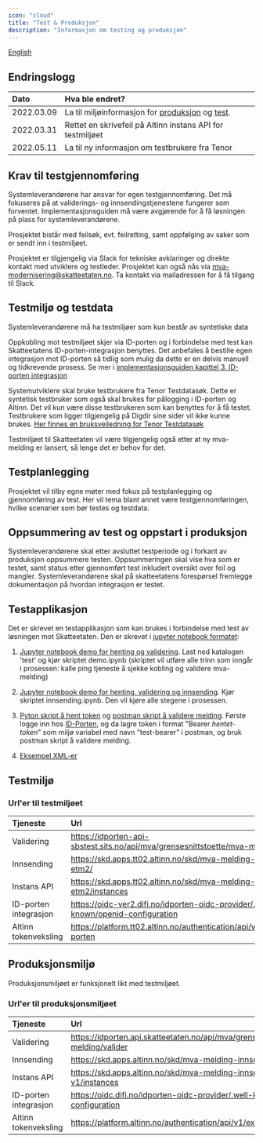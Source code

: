 ```yaml
---
icon: "cloud"
title: "Test & Produksjon"
description: "Informasjon om testing og produksjon"
---
```


[English](https://skatteetaten.github.io/mva-meldingen/english/test/)

## Endringslogg

| Dato       | Hva ble endret?                                                                              |
| :--------- | :------------------------------------------------------------------------------------------- |
| 2022.03.09 | La til miljøinformasjon for [produksjon](#produksjonsmilj%C3%B8) og [test](#testmilj%C3%B8). |
| 2022.03.31 | Rettet en skrivefeil på Altinn instans API for testmiljøet                                   |
| 2022.05.11 | La til ny informasjon om testbrukere fra Tenor                                               |

## Krav til testgjennomføring

Systemleverandørene har ansvar for egen testgjennomføring. Det må fokuseres på at validerings- og innsendingstjenestene fungerer som forventet. Implementasjonsguiden må være avgjørende for å få løsningen på plass for systemleverandørene.

Prosjektet bistår med feilsøk, evt. feilretting, samt oppfølging av saker som er sendt inn i testmiljøet.

Prosjektet er tilgjengelig via Slack for tekniske avklaringer og direkte kontakt med utviklere og testleder. Prosjektet kan også nås via mva-modernisering@skatteetaten.no. Ta kontakt via mailadressen for å få tilgang til Slack.

## Testmiljø og testdata

Systemleverandørene må ha testmiljøer som kun består av syntetiske data

Oppkobling mot testmiljøet skjer via ID-porten og i forbindelse med test kan Skatteetatens ID-porten-integrasjon benyttes. Det anbefales å bestille egen integrasjon mot ID-porten så tidlig som mulig da dette er en delvis manuell og tidkrevende prosess. Se mer i [implementasjonsguiden kapittel 3. ID-porten integrasjon](https://skatteetaten.github.io/mva-meldingen/documentation/implementasjonsguide/#3-id-porten-integrasjon)

Systemutviklere skal bruke testbrukere fra Tenor Testdatasøk. Dette er syntetisk testbruker som også skal brukes for pålogging i ID-porten og Altinn. Det vil kun være disse testbrukeren som kan benyttes for å få testet. Testbrukere som ligger tilgjengelig på Digdir sine sider vil ikke kunne brukes. [Her finnes en bruksveiledning for Tenor Testdatasøk](https://github.com/Skatteetaten/mva-meldingen/blob/master/docs/mvameldingen/test/Bruksveiledning_Tenor.pdf)

Testmiljøet til Skatteetaten vil være tilgjengelig også etter at ny mva-melding er lansert, så lenge det er behov for det.

## Testplanlegging

Prosjektet vil tilby egne møter med fokus på testplanlegging og gjennomføring av test. Her vil tema blant annet være testgjennomføringen, hvilke scenarier som bør testes og testdata.

## Oppsummering av test og oppstart i produksjon

Systemleverandørene skal etter avsluttet testperiode og i forkant av produksjon oppsummere testen. Oppsummeringen skal vise hva som er testet, samt status etter gjennomført test inkludert oversikt over feil og mangler. Systemleverandørene skal på skatteetatens forespørsel fremlegge dokumentasjon på hvordan integrasjon er
testet.

## Testapplikasjon

Det er skrevet en testapplikasjon som kan brukes i forbindelse med test av løsningen mot Skatteetaten. Den er skrevet i [jupyter notebook formatet](https://jupyter.org/):

1. [Jupyter notebook demo for henting og validering](https://github.com/Skatteetaten/mva-meldingen/blob/master/docs/documentation/test/demo.ipynb). Last ned katalogen 'test' og kjør skriptet demo.ipynb (skriptet vil utføre alle trinn som inngår i prosessen: kalle ping tjeneste å sjekke kobling og validere mva-melding)

2. [Jupyter notebook demo for henting, validering og innsending](https://github.com/Skatteetaten/mva-meldingen/blob/master/docs/documentation/test/innsending-eksempel.ipynb). Kjør skriptet innsending.ipynb. Den vil kjøre alle stegene i prosessen.

3. [Pyton skript å hent token](https://github.com/Skatteetaten/mva-meldingen/blob/master/docs/documentation/test/Steg/log_in_idporten.py) og [postman skript å validere melding](https://github.com/Skatteetaten/mva-meldingen/blob/master/docs/documentation/test/MeldingValidering.postman_collection.json). Første logge inn hos [ID-Porten](https://skatteetaten.github.io/mva-meldingen/documentation/idportenautentisering/), og da lagre token i format "Bearer <em>hentet-token</em>" som miljø variabel med navn "test-bearer" i postman, og bruk postman skript å validere melding.

4. [Eksempel XML-er](https://github.com/Skatteetaten/mva-meldingen/tree/master/docs/documentation/test/eksempler/melding)

## Testmiljø

### Url'er til testmiljøet

| Tjeneste              | Url                                                                                 |
| :-------------------- | :---------------------------------------------------------------------------------- |
| Validering            | https://idporten-api-sbstest.sits.no/api/mva/grensesnittstoette/mva-melding/valider |
| Innsending            | https://skd.apps.tt02.altinn.no/skd/mva-melding-innsending-etm2/                    |
| Instans API           | https://skd.apps.tt02.altinn.no/skd/mva-melding-innsending-etm2/instances           |
| ID-porten integrasjon | https://oidc-ver2.difi.no/idporten-oidc-provider/.well-known/openid-configuration   |
| Altinn tokenveksling  | https://platform.tt02.altinn.no/authentication/api/v1/exchange/id-porten            |

## Produksjonsmiljø

Produksjonsmiljøet er funksjonelt likt med testmiljøet.

### Url'er til produksjonsmiljøet

| Tjeneste              | Url                                                                                 |
| :-------------------- | :---------------------------------------------------------------------------------- |
| Validering            | https://idporten.api.skatteetaten.no/api/mva/grensesnittstoette/mva-melding/valider |
| Innsending            | https://skd.apps.altinn.no/skd/mva-melding-innsending-v1/                           |
| Instans API           | https://skd.apps.altinn.no/skd/mva-melding-innsending-v1/instances                  |
| ID-porten integrasjon | https://oidc.difi.no/idporten-oidc-provider/.well-known/openid-configuration        |
| Altinn tokenveksling  | https://platform.altinn.no/authentication/api/v1/exchange/id-porten                 |
